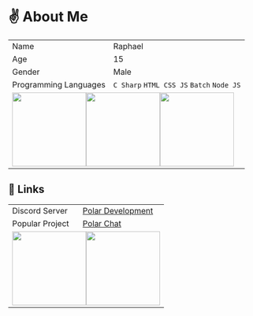 # ✌ About Me
<table>
  <tr>
    <td>Name</td>
    <td>Raphael</td>
  </tr>
  <tr>
    <td>Age</td>
    <td>15</td>
  </tr>
  <tr>
    <td>Gender</td>
    <td>Male</td>
  </tr>
  <tr>
    <td>Programming Languages</td>
    <td><code>C Sharp</code> <code>HTML CSS JS</code> <code>Batch</code> <code>Node JS</code></td>
  </tr>
  <tr>
    <td colspan="2"><img src="https://distok.top/stickers/796138864933863456/796140620111544330.gif" width="150" height="150"><img src="https://distok.top/stickers/749043879713701898/749053689419006003.gif" width="150" height="150"><img src="https://distok.top/stickers/809184961298956310/809190897894817802.gif" width="150" height="150"></td>
  </tr>
</table>

## 🔔 Links
<table>
  <tr>
    <td>Discord Server</td>
    <td><a href="https://dsc.gg/polar69">Polar Development</a></td>
  </tr>
  <tr>
    <td>Popular Project</td>
    <td><a href="https://polar-chatty.polar-69.repl.co/">Polar Chat</a></td>
  </tr>
  <tr>
    <td colspan="2"><img src="https://distok.top/stickers/781286635769298956/781291442961383434.gif" width="150" height="150"><img src="https://distok.top/stickers/796146095511961602/796147193706709062.gif" width="150" height="150"></td>
  </tr>
</table>
